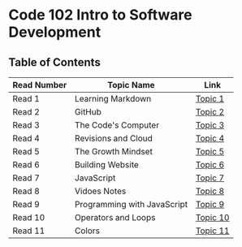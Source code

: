 # Code 102 Intro to Software Development

## Table of Contents
Read Number | Topic Name | Link
----------- | ---------- | ----
Read 1 | Learning Markdown  | [Topic 1](https://aseel-banna.github.io/reading-notes/README1)
Read 2 | GitHub | [Topic 2](https://aseel-banna.github.io/reading-notes/GITINTRO)
Read 3 | The Code's Computer | [Topic 3](https://aseel-banna.github.io/reading-notes/CODERSCOMPUTERREAD)
Read 4 | Revisions and Cloud | [Topic 4](https://aseel-banna.github.io/reading-notes/CLOUDREAD)
Read 5 | The Growth Mindset | [Topic 5](https://aseel-banna.github.io/reading-notes/TABLE)
Read 6 | Building Website | [Topic 6](https://aseel-banna.github.io/reading-notes/READ4)
Read 7 | JavaScript | [Topic 7](https://aseel-banna.github.io/reading-notes/JAVASCRIPT1)
Read 8 | Vidoes Notes | [Topic 8](https://aseel-banna.github.io/reading-notes/VIDEOSNOTE)
Read 9 | Programming with JavaScript | [Topic 9](https://aseel-banna.github.io/reading-notes/READ7)
Read 10 | Operators and Loops | [Topic 10](https://aseel-banna.github.io/reading-notes/READ8)
Read 11 | Colors | [Topic 11](https://aseel-banna.github.io/reading-notes/READ5)
